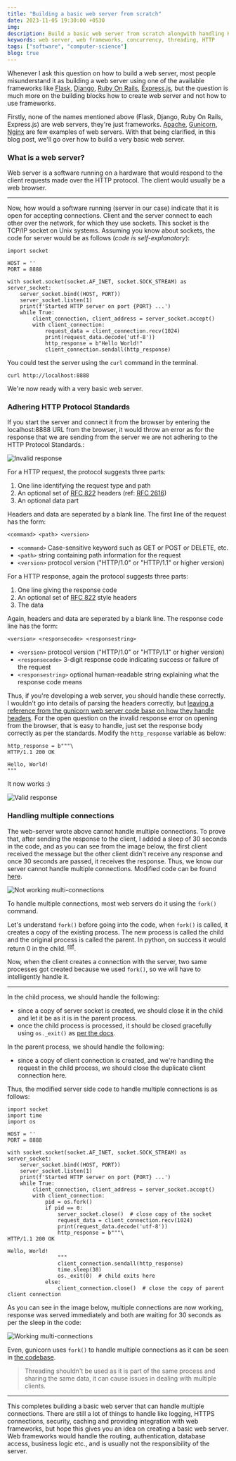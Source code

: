 ```yaml
---
title: "Building a basic web server from scratch"
date: 2023-11-05 19:30:00 +0530
img:
description: Build a basic web server from scratch alongwith handling HTTP requests and concurrent requests.
keywords: web server, web frameworks, concurrency, threading, HTTP
tags: ["software", "computer-science"]
blog: true
---
```


Whenever I ask this question on how to build a web server, most people misunderstand it as building a web server using one of the available frameworks like [Flask](https://flask.palletsprojects.com/en/3.0.x/), [Django](https://www.djangoproject.com/), [Ruby On Rails](https://rubyonrails.org/), [Express.js](https://expressjs.com/), but the question is much more on the building blocks how to create web server and not how to use frameworks.

Firstly, none of the names mentioned above (Flask, Django, Ruby On Rails, Express.js) are web servers, they're just frameworks. [Apache](https://httpd.apache.org/), [Gunicorn](https://gunicorn.org/), [Nginx](https://docs.nginx.com/nginx/admin-guide/web-server/) are few examples of web servers. With that being clarified, in this blog post, we'll go over how to build a very basic web server.

### What is a web server?

Web server is a software running on a hardware that would respond to the client requests made over the HTTP protocol. The client would usually be a web browser.

---

Now, how would a software running (server in our case) indicate that it is open for accepting connections. Client and the server connect to each other over the network, for which they use sockets. This socket is the TCP/IP socket on Unix systems. Assuming you know about sockets, the code for server would be as follows (_code is self-explanatory_):

```
import socket

HOST = ''
PORT = 8888

with socket.socket(socket.AF_INET, socket.SOCK_STREAM) as server_socket:
    server_socket.bind((HOST, PORT))
    server_socket.listen(1)
    print(f'Started HTTP server on port {PORT} ...')
    while True:
        client_connection, client_address = server_socket.accept()
        with client_connection:
            request_data = client_connection.recv(1024)
            print(request_data.decode('utf-8'))
            http_response = b"Hello World!"
            client_connection.sendall(http_response)
```

You could test the server using the `curl` command in the terminal.

```
curl http://localhost:8888
```

We're now ready with a very basic web server.

### Adhering HTTP Protocol Standards

If you start the server and connect it from the browser by entering the localhost:8888 URL from the browser, it would throw an error as for the response that we are sending from the server we are not adhering to the HTTP Protocol Standards.:

![Invalid response](./images/invalid.png)

For a HTTP request, the protocol suggests three parts:

1. One line identifying the request type and path
2. An optional set of [RFC 822](https://datatracker.ietf.org/doc/html/rfc822) headers (ref: [RFC 2616](https://datatracker.ietf.org/doc/html/rfc2616#section-4))
3. An optional data part

Headers and data are seperated by a blank line. The first line of the request has the form:

`<command> <path> <version>`

- `<command>` Case-sensitive keyword such as GET or POST or DELETE, etc.
- `<path>` string containing path information for the request
- `<version>` protocol version ("HTTP/1.0" or "HTTP/1.1" or higher version)

For a HTTP response, again the protocol suggests three parts:

1. One line giving the response code
2. An optional set of [RFC 822](https://datatracker.ietf.org/doc/html/rfc822) style headers
3. The data

Again, headers and data are seperated by a blank line. The response code line has the form:

`<version> <responsecode> <responsestring>`

- `<version>` protocol version ("HTTP/1.0" or "HTTP/1.1" or higher version)
- `<responsecode>` 3-digit response code indicating success or failure of the request
- `<responsestring>` optional human-readable string explaining what the response code means

Thus, if you're developing a web server, you should handle these correctly. I wouldn't go into details of parsing the headers correctly, but [leaving a reference from the gunicorn web server code base on how they handle headers](https://github.com/benoitc/gunicorn/blob/430dcdd997b955fa1a8569a07d9cdcbac686fb35/gunicorn/http/message.py#L62). For the open question on the invalid response error on opening from the browser, that is easy to handle, just set the response body correctly as per the standards. Modify the `http_response` variable as below:

```
http_response = b"""\
HTTP/1.1 200 OK

Hello, World!
"""
```

It now works :)

![Valid response](./images/valid-http.png)

### Handling multiple connections

The web-server wrote above cannot handle multiple connections. To prove that, after sending the response to the client, I added a sleep of 30 seconds in the code, and as you can see from the image below, the first client received the message but the other client didn't receive any response and once 30 seconds are passed, it receives the response. Thus, we know our server cannot handle multiple connections. Modified code can be found [here](https://gist.github.com/mishal23/e96ae1a967702f508171911ccd34e7b4#file-server-py).

![Not working multi-connections](./images/nw-multi-connections.png)

To handle multiple connections, most web servers do it using the `fork()` command.

Let's understand `fork()` before going into the code, when `fork()` is called, it creates a copy of the existing process. The new process is called the child and the original process is called the parent. In python, on success it would return 0 in the child. <sup>[ref](https://docs.python.org/3/library/os.html#os._exit)</sup>.

Now, when the client creates a connection with the server, two same processes got created because we used `fork()`, so we will have to intelligently handle it.

---

In the child process, we should handle the following:

- since a copy of server socket is created, we should close it in the child and let it be as it is in the parent process.
- once the child process is processed, it should be closed gracefully using `os._exit()` as [per the docs](https://docs.python.org/3/library/os.html#os._exit).

In the parent process, we should handle the following:

- since a copy of client connection is created, and we're handling the request in the child process, we should close the duplicate client connection here.

Thus, the modified server side code to handle multiple connections is as follows:

```
import socket
import time
import os

HOST = ''
PORT = 8888

with socket.socket(socket.AF_INET, socket.SOCK_STREAM) as server_socket:
    server_socket.bind((HOST, PORT))
    server_socket.listen(1)
    print(f'Started HTTP server on port {PORT} ...')
    while True:
        client_connection, client_address = server_socket.accept()
        with client_connection:
            pid = os.fork()
            if pid == 0:
                server_socket.close()  # close copy of the socket
                request_data = client_connection.recv(1024)
                print(request_data.decode('utf-8'))
                http_response = b"""\
HTTP/1.1 200 OK

Hello, World!
                """
                client_connection.sendall(http_response)
                time.sleep(30)
                os._exit(0)  # child exits here
            else:
                client_connection.close()  # close the copy of parent client connection
```

As you can see in the image below, multiple connections are now working, response was served immediately and both are waiting for 30 seconds as per the sleep in the code:

![Working multi-connections](./images/multi-connections.png)

Even, gunicorn uses `fork()` to handle multiple connections as it can be seen in [the codebase](https://github.com/benoitc/gunicorn/blob/430dcdd997b955fa1a8569a07d9cdcbac686fb35/gunicorn/arbiter.py#L587).

> Threading shouldn't be used as it is part of the same process and sharing the same data, it can cause issues in dealing with multiple clients.

---

This completes building a basic web server that can handle multiple connections. There are still a lot of things to handle like logging, HTTPS connections, security, caching and providing integration with web frameworks, but hope this gives you an idea on creating a basic web server. Web frameworks would handle the routing, authentication, database access, business logic etc., and is usually not the responsibility of the server.
